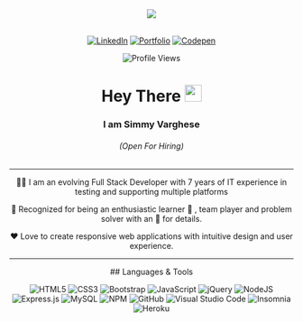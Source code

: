 <div id="header" align="center">
  <img src="https://media.giphy.com/media/LMcB8XospGZO8UQq87/giphy.gif">
</div>

<br>

<div align="center">
  
  <a href="https://www.linkedin.com/in/simmyvarghese/">![LinkedIn](https://img.shields.io/badge/linkedin-%230077B5.svg?style=for-the-badge&logo=linkedin&logoColor=white)</a>
  <a href="https://simmypayyappillyvarghese.github.io/simmyvarghese-portfolio/">![Portfolio](https://img.shields.io/badge/portfolio-%23FFC0CB.svg?style=for-the-badge&logo=portfolio&logoColor=white)</a>
  <a href="https://codepen.io/your-work?cursor=ZD0xJm89MCZwPTEmdj01Njc3MDk0NQ==">![Codepen](https://img.shields.io/badge/codepen-%23800080.svg?style=for-the-badge&logo=codepen&logoColor=white)</a>
  
  ![Profile Views](https://komarev.com/ghpvc/?username=simmypayyappillyvarghese&style=for-the-badge&color=red)
  
</div>
<div align="center">
  
  # Hey There <img src="https://media.giphy.com/media/hvRJCLFzcasrR4ia7z/giphy.gif" width="30"/>
  
  ### I am Simmy Varghese
  
  ###### (Open For Hiring)
</div>  

<hr>

<div align="center">
  
 :woman_technologist: I am an evolving  Full Stack Developer with 7 years of IT experience  in testing and supporting multiple platforms

 :clap: Recognized for being an enthusiastic learner :open_book: , team player and problem solver with an  :eyes:  for details. 

 :heart: Love to create responsive web applications with  intuitive design and user experience. 
  
</div>

<hr>

<div align="center" >
## Languages & Tools
  
  ![HTML5](https://img.shields.io/badge/html5-%23E34F26.svg?style=for-the-badge&logo=html5&logoColor=white)
  ![CSS3](https://img.shields.io/badge/css3-%231572B6.svg?style=for-the-badge&logo=css3&logoColor=white)
  ![Bootstrap](https://img.shields.io/badge/bootstrap-%23563D7C.svg?style=for-the-badge&logo=bootstrap&logoColor=white)
  ![JavaScript](https://img.shields.io/badge/javascript-%23323330.svg?style=for-the-badge&logo=javascript&logoColor=%23F7DF1E)
  ![jQuery](https://img.shields.io/badge/jquery-%230769AD.svg?style=for-the-badge&logo=jquery&logoColor=white)
  ![NodeJS](https://img.shields.io/badge/node.js-6DA55F?style=for-the-badge&logo=node.js&logoColor=white)
  ![Express.js](https://img.shields.io/badge/express.js-%23404d59.svg?style=for-the-badge&logo=express&logoColor=%2361DAFB)
  ![MySQL](https://img.shields.io/badge/mysql-%2300f.svg?style=for-the-badge&logo=mysql&logoColor=white)
  ![NPM](https://img.shields.io/badge/NPM-%23000000.svg?style=for-the-badge&logo=npm&logoColor=white)
  ![GitHub](https://img.shields.io/badge/github-%23121011.svg?style=for-the-badge&logo=github&logoColor=white)
  ![Visual Studio Code](https://img.shields.io/badge/Visual%20Studio%20Code-0078d7.svg?style=for-the-badge&logo=visual-studio-code&logoColor=white)
  ![Insomnia](https://img.shields.io/badge/Insomnia-black?style=for-the-badge&logo=insomnia&logoColor=5849BE)
  ![Heroku](https://img.shields.io/badge/heroku-%23430098.svg?style=for-the-badge&logo=heroku&logoColor=white)
</div>



